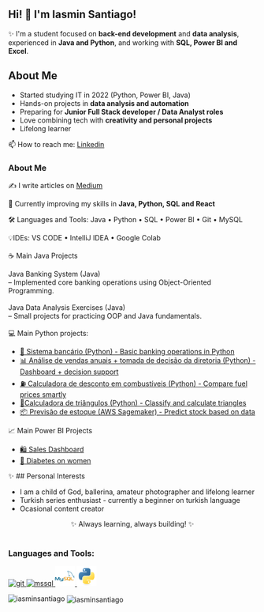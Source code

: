 ## Hi! 👋 I'm Iasmin Santiago!
 ✨ I'm a student focused on **back-end development** and **data analysis**, experienced in **Java and Python**, and working with **SQL, Power BI and Excel**. 

 ## About Me
- Started studying IT in 2022 (Python, Power BI, Java)
- Hands-on projects in **data analysis and automation**
- Preparing for **Junior Full Stack developer / Data Analyst roles**
- Love combining tech with **creativity and personal projects**
- Lifelong learner

📫 How to reach me: [Linkedin](linkedin.com/in/iasminsantiago/)
<br>

###  About Me

✍️ I write articles on [Medium](https://medium.com/@iasminsantiago)

🌱  Currently improving my skills in  **Java, Python, SQL and React**

🛠️ Languages and Tools: Java • Python • SQL • Power BI • Git • MySQL 
<br>

💡IDEs: VS CODE • IntelliJ IDEA • Google Colab
<br>
<br>
☕ Main Java Projects

Java Banking System (Java)
<br>
 – Implemented core banking operations using Object-Oriented Programming.
 <br><br>
 Java Data Analysis Exercises (Java)
 <br>
 – Small projects for practicing OOP and Java fundamentals.
<br>
<br>
💻 Main Python projects:
- [🏦 Sistema bancário (Python) - Basic banking operations in Python](https://github.com/iasminsantiago/sistema_bancario)
- [📊 Análise de vendas anuais + tomada de decisão da diretoria (Python) - Dashboard + decision support](https://github.com/iasminsantiago/analise_vendas_anuais)
- [⛽ Calculadora de desconto em combustíveis (Python) - Compare fuel prices smartly](https://github.com/iasminsantiago/calculadora_desconto_combustivel)
- [🔺Calculadora de triângulos (Python) - Classify and calculate triangles](https://github.com/iasminsantiago/calculadora_triangulo)
- [📦 Previsão de estoque (AWS Sagemaker) - Predict stock based on data](https://github.com/iasminsantiago/lab-aws-sagemaker-canvas-estoque)


📈 Main Power BI Projects
- [🛍️ Sales Dashboard](https://github.com/iasminsantiago/powerbi_reports/tree/sales-powerbi)
- [💙 Diabetes on women](https://github.com/iasminsantiago/powerbi_reports/tree/diabetes_kaggledataset)



✨ ## Personal Interests
- I am a child of God, ballerina, amateur photographer and lifelong learner
- Turkish series enthusiast - currently a beginner on turkish language
- Ocasional content creator

<div align="center"> ✨ Always learning, always building! ✨ </div>
<br>


<h3 align="left">Languages and Tools:</h3>
<p align="left"> <a href="https://git-scm.com/" target="_blank" rel="noreferrer"> <img src="https://www.vectorlogo.zone/logos/git-scm/git-scm-icon.svg" alt="git" width="40" height="40"/> </a> <a href="https://www.microsoft.com/en-us/sql-server" target="_blank" rel="noreferrer"> <img src="https://www.svgrepo.com/show/303229/microsoft-sql-server-logo.svg" alt="mssql" width="40" height="40"/> </a> <a href="https://www.mysql.com/" target="_blank" rel="noreferrer"> <img src="https://raw.githubusercontent.com/devicons/devicon/master/icons/mysql/mysql-original-wordmark.svg" alt="mysql" width="40" height="40"/> </a> <a href="https://www.python.org" target="_blank" rel="noreferrer"> <img src="https://raw.githubusercontent.com/devicons/devicon/master/icons/python/python-original.svg" alt="python" width="40" height="40"/> </a> </p>

<p><img align="left" src="https://github-readme-stats.vercel.app/api/top-langs?username=iasminsantiago&show_icons=true&locale=en&layout=compact" alt="iasminsantiago" /></p>

<p>&nbsp;<img align="center" src="https://github-readme-stats.vercel.app/api?username=iasminsantiago&show_icons=true&locale=en" alt="iasminsantiago" /></p>

<!--
**iasminsantiago/iasminsantiago** is a ✨ _special_ ✨ repository because its `README.md` (this file) appears on your GitHub profile.

Here are some ideas to get you started:

- 🔭 I’m currently working on ...
- 🌱 I’m currently learning ...
- 👯 I’m looking to collaborate on ...
- 🤔 I’m looking for help with ...
- 💬 Ask me about ...
- 📫 How to reach me: ...
- 😄 Pronouns: ...
- ⚡ Fun fact: ...
-->

